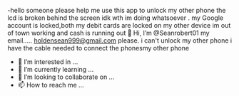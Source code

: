 -hello someone please help me use this app to unlock my other phone   the lcd is broken behind the screen idk wth im doing whatsoever . my Google account is locked,both my debit cards are locked on my other device   im out of town working and cash is running out   👋 Hi, I’m @Seanrobert01 my email..... holdensean999@gmail.com please. i can't unlock my other phone   i have the cable needed to connect the phonesmy other phone 
- 👀 I’m interested in ...
- 🌱 I’m currently learning ...
- 💞️ I’m looking to collaborate on ...
- 📫 How to reach me ...

<!---
Seanrobert01/Seanrobert01 is a ✨ special ✨ repository because its `README.md` (this file) appears on your GitHub profile.
You can click the Preview link to take a look at your changes.
--->
